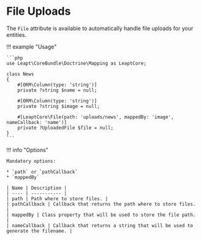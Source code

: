 # File Uploads

The `File` attribute is available to automatically handle file uploads for your entities.

!!! example "Usage"

    ```php
    use Leapt\CoreBundle\Doctrine\Mapping as LeaptCore;
    
    class News
    {
        #[ORM\Column(type: 'string')]
        private ?string $name = null;
    
        #[ORM\Column(type: 'string')]
        private ?string $image = null;

        #[LeaptCore\File(path: 'uploads/news', mappedBy: 'image', nameCallback: 'name')]
        private ?UploadedFile $file = null;
    }
    ```

!!! info "Options"

    Mandatory options:
    
    * `path` or `pathCallback`
    * `mappedBy`
    
    | Name | Description |
    | ---- | ----------- |
    | path | Path where to store files. |
    | pathCallback | Callback that returns the path where to store files. |
    | mappedBy | Class property that will be used to store the file path. |
    | nameCallback | Callback that returns a string that will be used to generate the filename. |
